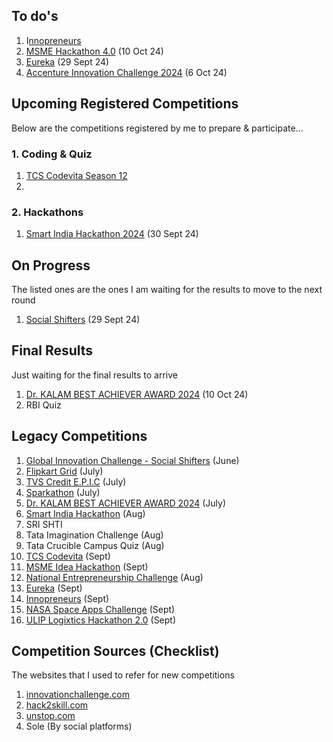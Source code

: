 ## To do's
1. I[nnopreneurs](https://www.innopreneurs.in/) 
2. [MSME Hackathon 4.0](https://my.msme.gov.in/inc/HIRegistration.aspx) (10 Oct 24)
3. [Eureka](https://www.ecell.in/eureka) (29 Sept 24)
4. [Accenture Innovation Challenge 2024](https://vision.hack2skill.com/event/aic2024) (6 Oct 24)
## Upcoming Registered Competitions
Below are the competitions registered by me to prepare & participate...
### 1. Coding & Quiz
1. [TCS Codevita Season 12](https://codevita.tcsapps.com) 
2. 

### 2. Hackathons
1. [Smart India Hackathon 2024](https://www.sih.gov.in/) (30 Sept 24)

## On Progress
The listed ones are the ones I am waiting for the results to move to the next round
1. [Social Shifters](https://socialshifters.innovationchallenge.com/register) (29 Sept 24)

## Final Results
Just waiting for the final results to arrive
1. [Dr. KALAM BEST ACHIEVER AWARD 2024](https://www.wyfonline.org/) (10 Oct 24)
2. RBI Quiz

## Legacy Competitions
1. [Global Innovation Challenge - Social Shifters](https://www.socialshifters.co/global-innovation-challenge/) (June)
2. [Flipkart Grid](https://unstop.com/all-opportunities?oppstatus=recent&searchTerm=grid) (July)
3. [TVS Credit E.P.I.C](https://unstop.com/competitions/tvs-credit-epic-60-it-challenge-epic-season-6-tvs-credit-1067496) (July)
4. [Sparkathon](https://walmart.converge.tech/content/converge/en_in/sparkathon.html)  (July)
5. [Dr. KALAM BEST ACHIEVER AWARD 2024](https://www.wyfonline.org/) (July)
6. [Smart India Hackathon](https://www.sih.gov.in/) (Aug)
7. SRI SHTI
8. Tata Imagination Challenge (Aug)
9. Tata Crucible Campus Quiz (Aug)
10. [TCS Codevita](https://codevita.tcsapps.com) (Sept)
11. [MSME Idea Hackathon](https://innovative.msme.gov.in/) (Sept)
12. [National Entrepreneurship Challenge](https://www.ecell.in/nec/) (Aug)
13. [Eureka](https://www.ecell.in/eureka) (Sept)
14. [Innopreneurs](https://www.innopreneurs.in/) (Sept)
15. [NASA Space Apps Challenge](https://www.spaceappschallenge.org/) (Sept)
16. [ULIP Logixtics Hackathon 2.0](https://hackathon.goulip.in/) (Sept)


## Competition Sources (Checklist)
The websites that I used to refer for new competitions

1. [innovationchallenge.com](https://innovationchallenge.com)
2. [hack2skill.com](https://hack2skill.com)
3. [unstop.com](https://unstop.com)
4. Sole (By social platforms)